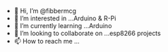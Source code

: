 - 👋 Hi, I’m @fibbermcg
- 👀 I’m interested in ...Arduino & R-Pi
- 🌱 I’m currently learning ...Arduino
- 💞️ I’m looking to collaborate on ...esp8266 projects
- 📫 How to reach me ...

<!---
fibbermcg/fibbermcg is a ✨ special ✨ repository because its `README.md` (this file) appears on your GitHub profile.
You can click the Preview link to take a look at your changes.
--->
